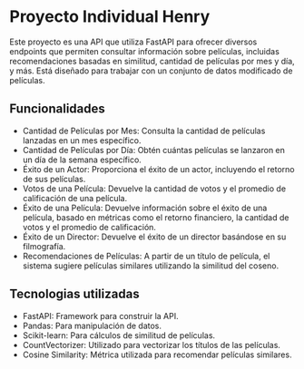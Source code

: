 # Proyecto Individual Henry
Este proyecto es una API que utiliza FastAPI para ofrecer diversos endpoints que permiten consultar información sobre películas, incluidas recomendaciones basadas en similitud, cantidad de películas por mes y día, y más. Está diseñado para trabajar con un conjunto de datos modificado de películas.

## Funcionalidades
- Cantidad de Películas por Mes: Consulta la cantidad de películas lanzadas en un mes específico.
- Cantidad de Películas por Día: Obtén cuántas películas se lanzaron en un día de la semana específico.
- Éxito de un Actor: Proporciona el éxito de un actor, incluyendo el retorno de sus películas.
- Votos de una Película: Devuelve la cantidad de votos y el promedio de calificación de una película.
- Éxito de una Película: Devuelve información sobre el éxito de una película, basado en métricas como el retorno financiero, la cantidad de votos y el promedio de calificación.
- Éxito de un Director: Devuelve el éxito de un director basándose en su filmografía.
- Recomendaciones de Películas: A partir de un título de película, el sistema sugiere películas similares utilizando la similitud del coseno.
  
## Tecnologias utilizadas
- FastAPI: Framework para construir la API.
- Pandas: Para manipulación de datos.
- Scikit-learn: Para cálculos de similitud de películas.
- CountVectorizer: Utilizado para vectorizar los títulos de las películas.
- Cosine Similarity: Métrica utilizada para recomendar películas similares.
